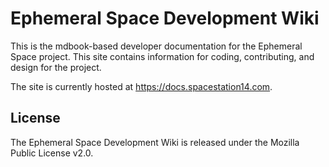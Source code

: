 # Ephemeral Space Development Wiki

This is the mdbook-based developer documentation for the Ephemeral Space project. This site contains information for coding, contributing, and design for the project.

The site is currently hosted at https://docs.spacestation14.com.

## License

The Ephemeral Space Development Wiki is released under the Mozilla Public License v2.0.
